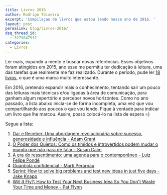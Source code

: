 ```yaml
---
title: Livros 2016
author: Rodrigo Teixeira
excerpt: 'Compilaçao de livros que estou lendo nesse ano de 2016. '
layout: post
permalink: blog/livros-2016/
dsq_thread_id:
  - 3279847937
categories:
  - Livros
---
```


Ler mais, expandir a mente e buscar novas referências. Esses objetivos foram atingidos em 2015, ano esse me permitiu ter dedicação à leitura, uma das tarefas que realmente me faz realizado. Durante o período, pude ler [18 livros](/blog/livros-2015/), o que é uma marca muito interessante. 

Em 2016, pretendo expandir mais o conhecimento, tentando sair um pouco das leituras mais técnicas e/ou ligadas à área de comunicação, para ganham algum repertório e perceber novos horizontes. Como no ano passado, a lista abaixo inicia-se de forma incompleta, uma vez que vou compartilhando aos poucos o que vou lendo. Fique à vontade para indicar um livro que lhe marcou. Assim, posso colocá-lo na lista de espera =)

Segue a lista: 

1. [Dar e Receber: Uma abordagem revolucionária sobre sucesso, generosidade e influência - Adam Grant](http://www.amazon.com.br/dp/B00JDMG9TW)
2. [O Poder dos Quietos: Como os tímidos e introvertidos podem mudar o mundo que não para de falar  - Susan Caim](http://www.amazon.com.br/dp/B009D6Z15Q)
3. [A era do ressentimento: uma agenda para o contemporâneo - Luiz Felipe Pondé](http://www.amazon.com.br/dp/B00LV9OZ4G)
4. [Guardiola confidencial - Martí Perarnau](http://www.amazon.com.br/dp/B015ZZPOAU)
5. [Sprint: How to solve big problems and test new ideas in just five days - Jake Knapp](http://www.amazon.com.br/dp/B017S92JUY)
6. [Will It Fly?: How to Test Your Next Business Idea So You Don't Waste Your Time and Money - Pat Flynn](http://a.co/96ZKv1i )
